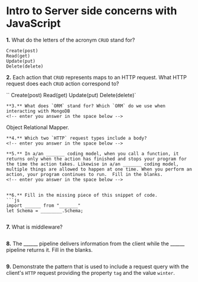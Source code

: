 # Intro to Server side concerns with JavaScript

**1.** What do the letters of the acronym `CRUD` stand for?
<!-- enter you answer in the space below -->
```
Create(post) 
Read(get)
Update(put)
Delete(delete)
```
**2.** Each action that `CRUD` represents maps to an HTTP request. What HTTP request does each `CRUD` action correspond to?
<!-- enter you answer in the space below -->
``
Create(post) 
Read(get)
Update(put)
Delete(delete)`

```
**3.** What does `ORM` stand for? Which `ORM` do we use when interacting with MongoDB
<!-- enter you answer in the space below -->
```
Object Relational Mapper. 
```
**4.** Which two `HTTP` request types include a body?
<!-- enter you answer in the space below -->
```

```
**5.** In a/an _______ coding model, when you call a function, it returns only when the action has finished and stops your program for the time the action takes. Likewise in a/an _______ coding model, multiple things are allowed to happen at one time. When you perform an action, your program continues to run.  Fill in the blanks.
<!-- enter you answer in the space below -->
```

```

**6.** Fill in the missing piece of this snippet of code.
```js
import ______ from "_______"
let Schema = ________.Schema;
```
<!-- enter you answer in the space below -->
```

```
**7.** What is middleware?
<!-- enter you answer in the space below -->
```

```
**8.** The ______ pipeline delivers information from the client while the ______ pipeline returns it. Fill in the blanks. 
<!-- enter you answer in the space below -->
```

```
**9.** 
Demonstrate the pattern that is used to include a request query with the client's `HTTP` request providing the property `tag` and the value `winter`.
<!-- enter you answer in the space below -->
```

```